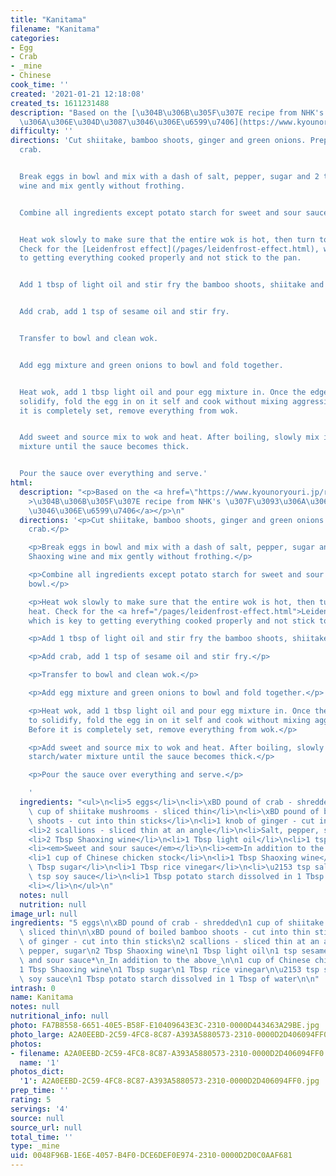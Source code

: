 ```yaml
---
title: "Kanitama"
filename: "Kanitama"
categories:
- Egg
- Crab
- _mine
- Chinese
cook_time: ''
created: '2021-01-21 12:18:08'
created_ts: 1611231488
description: "Based on the [\u304B\u306B\u305F\u307E recipe from NHK's \u307F\u3093\
  \u306A\u306E\u304D\u3087\u3046\u306E\u6599\u7406](https://www.kyounoryouri.jp/recipe/3406_%E3%81%8B%E3%81%AB%E3%81%9F%E3%81%BE.html)"
difficulty: ''
directions: 'Cut shiitake, bamboo shoots, ginger and green onions. Prepare shredded
  crab.


  Break eggs in bowl and mix with a dash of salt, pepper, sugar and 2 tbsp of Shaoxing
  wine and mix gently without frothing.


  Combine all ingredients except potato starch for sweet and sour sauce in a bowl.


  Heat wok slowly to make sure that the entire wok is hot, then turn to high heat.
  Check for the [Leidenfrost effect](/pages/leidenfrost-effect.html), which is key
  to getting everything cooked properly and not stick to the pan.


  Add 1 tbsp of light oil and stir fry the bamboo shoots, shiitake and ginger.


  Add crab, add 1 tsp of sesame oil and stir fry.


  Transfer to bowl and clean wok.


  Add egg mixture and green onions to bowl and fold together.


  Heat wok, add 1 tbsp light oil and pour egg mixture in. Once the edges start to
  solidify, fold the egg in on it self and cook without mixing aggressively. Before
  it is completely set, remove everything from wok.


  Add sweet and source mix to wok and heat. After boiling, slowly mix in potato starch/water
  mixture until the sauce becomes thick.


  Pour the sauce over everything and serve.'
html:
  description: "<p>Based on the <a href=\"https://www.kyounoryouri.jp/recipe/3406_%E3%81%8B%E3%81%AB%E3%81%9F%E3%81%BE.html\"\
    >\u304B\u306B\u305F\u307E recipe from NHK's \u307F\u3093\u306A\u306E\u304D\u3087\
    \u3046\u306E\u6599\u7406</a></p>\n"
  directions: '<p>Cut shiitake, bamboo shoots, ginger and green onions. Prepare shredded
    crab.</p>

    <p>Break eggs in bowl and mix with a dash of salt, pepper, sugar and 2 tbsp of
    Shaoxing wine and mix gently without frothing.</p>

    <p>Combine all ingredients except potato starch for sweet and sour sauce in a
    bowl.</p>

    <p>Heat wok slowly to make sure that the entire wok is hot, then turn to high
    heat. Check for the <a href="/pages/leidenfrost-effect.html">Leidenfrost effect</a>,
    which is key to getting everything cooked properly and not stick to the pan.</p>

    <p>Add 1 tbsp of light oil and stir fry the bamboo shoots, shiitake and ginger.</p>

    <p>Add crab, add 1 tsp of sesame oil and stir fry.</p>

    <p>Transfer to bowl and clean wok.</p>

    <p>Add egg mixture and green onions to bowl and fold together.</p>

    <p>Heat wok, add 1 tbsp light oil and pour egg mixture in. Once the edges start
    to solidify, fold the egg in on it self and cook without mixing aggressively.
    Before it is completely set, remove everything from wok.</p>

    <p>Add sweet and source mix to wok and heat. After boiling, slowly mix in potato
    starch/water mixture until the sauce becomes thick.</p>

    <p>Pour the sauce over everything and serve.</p>

    '
  ingredients: "<ul>\n<li>5 eggs</li>\n<li>\xBD pound of crab - shredded</li>\n<li>1\
    \ cup of shiitake mushrooms - sliced thin</li>\n<li>\xBD pound of boiled bamboo\
    \ shoots - cut into thin sticks</li>\n<li>1 knob of ginger - cut into thin sticks</li>\n\
    <li>2 scallions - sliced thin at an angle</li>\n<li>Salt, pepper, sugar</li>\n\
    <li>2 Tbsp Shaoxing wine</li>\n<li>1 Tbsp light oil</li>\n<li>1 tsp sesame oil</li>\n\
    <li><em>Sweet and sour sauce</em></li>\n<li><em>In addition to the above</em></li>\n\
    <li>1 cup of Chinese chicken stock</li>\n<li>1 Tbsp Shaoxing wine</li>\n<li>1\
    \ Tbsp sugar</li>\n<li>1 Tbsp rice vinegar</li>\n<li>\u2153 tsp salt</li>\n<li>1\
    \ tsp soy sauce</li>\n<li>1 Tbsp potato starch dissolved in 1 Tbsp of water</li>\n\
    <li></li>\n</ul>\n"
  notes: null
  nutrition: null
image_url: null
ingredients: "5 eggs\n\xBD pound of crab - shredded\n1 cup of shiitake mushrooms -\
  \ sliced thin\n\xBD pound of boiled bamboo shoots - cut into thin sticks\n1 knob\
  \ of ginger - cut into thin sticks\n2 scallions - sliced thin at an angle\nSalt,\
  \ pepper, sugar\n2 Tbsp Shaoxing wine\n1 Tbsp light oil\n1 tsp sesame oil\n\n*Sweet\
  \ and sour sauce*\n_In addition to the above_\n\n1 cup of Chinese chicken stock\n\
  1 Tbsp Shaoxing wine\n1 Tbsp sugar\n1 Tbsp rice vinegar\n\u2153 tsp salt\n1 tsp\
  \ soy sauce\n1 Tbsp potato starch dissolved in 1 Tbsp of water\n\n"
intrash: 0
name: Kanitama
notes: null
nutritional_info: null
photo: FA7B8558-6651-40E5-B58F-E10409643E3C-2310-0000D443463A29BE.jpg
photo_large: A2A0EEBD-2C59-4FC8-8C87-A393A5880573-2310-0000D2D406094FF0.jpg
photos:
- filename: A2A0EEBD-2C59-4FC8-8C87-A393A5880573-2310-0000D2D406094FF0.jpg
  name: '1'
photos_dict:
  '1': A2A0EEBD-2C59-4FC8-8C87-A393A5880573-2310-0000D2D406094FF0.jpg
prep_time: ''
rating: 5
servings: '4'
source: null
source_url: null
total_time: ''
type: _mine
uid: 0048F96B-1E6E-4057-B4F0-DCE6DEF0E974-2310-0000D2D0C0AAF681
---
```

